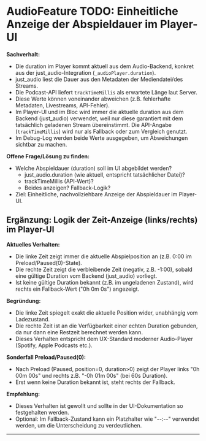 # AudioFeature TODO: Einheitliche Anzeige der Abspieldauer im Player-UI

**Sachverhalt:**
- Die duration im Player kommt aktuell aus dem Audio-Backend, konkret aus der just_audio-Integration (`_audioPlayer.duration`).
- just_audio liest die Dauer aus den Metadaten der Mediendatei/des Streams.
- Die Podcast-API liefert `trackTimeMillis` als erwartete Länge laut Server.
- Diese Werte können voneinander abweichen (z.B. fehlerhafte Metadaten, Livestreams, API-Fehler).
- Im Player-UI und im Bloc wird immer die aktuelle duration aus dem Backend (just_audio) verwendet, weil nur diese garantiert mit dem tatsächlich geladenen Stream übereinstimmt. Die API-Angabe (`trackTimeMillis`) wird nur als Fallback oder zum Vergleich genutzt.
- Im Debug-Log werden beide Werte ausgegeben, um Abweichungen sichtbar zu machen.

**Offene Frage/Lösung zu finden:**
- Welche Abspieldauer (duration) soll im UI abgebildet werden?
  - just_audio.duration (wie aktuell, entspricht tatsächlicher Datei)?
  - trackTimeMillis (API-Wert)?
  - Beides anzeigen? Fallback-Logik?
- Ziel: Einheitliche, nachvollziehbare Anzeige der Abspieldauer im Player-UI.

## Ergänzung: Logik der Zeit-Anzeige (links/rechts) im Player-UI

**Aktuelles Verhalten:**
- Die linke Zeit zeigt immer die aktuelle Abspielposition an (z.B. 0:00 im Preload/Paused(0)-State).
- Die rechte Zeit zeigt die verbleibende Zeit (negativ, z.B. -1:00), sobald eine gültige Duration vom Backend (just_audio) vorliegt.
- Ist keine gültige Duration bekannt (z.B. im ungeladenen Zustand), wird rechts ein Fallback-Wert ("0h 0m 0s") angezeigt.

**Begründung:**
- Die linke Zeit spiegelt exakt die aktuelle Position wider, unabhängig vom Ladezustand.
- Die rechte Zeit ist an die Verfügbarkeit einer echten Duration gebunden, da nur dann eine Restzeit berechnet werden kann.
- Dieses Verhalten entspricht dem UX-Standard moderner Audio-Player (Spotify, Apple Podcasts etc.).

**Sonderfall Preload/Paused(0):**
- Nach Preload (Paused, position=0, duration>0) zeigt der Player links "0h 00m 00s" und rechts z.B. "-0h 01m 00s" (bei 60s Duration).
- Erst wenn keine Duration bekannt ist, steht rechts der Fallback.

**Empfehlung:**
- Dieses Verhalten ist gewollt und sollte in der UI-Dokumentation so festgehalten werden.
- Optional: Im Fallback-Zustand kann ein Platzhalter wie "--:--" verwendet werden, um die Unterscheidung zu verdeutlichen.

---
